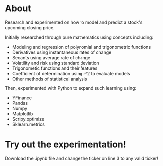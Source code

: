 # About
Research and experimented on how to model and predict a stock's upcoming closing price. 

Initially researched through pure mathematics using concepts including:
- Modeling and regression of polynomial and trigonometric functions
- Derivatives using instantaneous rates of change
- Secants using average rate of change
- Volatility and risk using standard deviation
- Trigonometic functions and their features
- Coefficient of determination using r^2 to evaluate models
- Other methods of statistical analysis

Then, experimented with Python to expand such learning using:
- YFinance
- Pandas
- Numpy
- Matplotlib
- Scripy.optimize
- Sklearn.metrics

# Try out the experimentation!
Download the .ipynb file and change the ticker on line 3 to any valid ticker!
